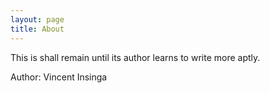 ```yaml
---
layout: page
title: About
---
```



This is shall remain until its author learns to write more aptly.

Author: Vincent Insinga
